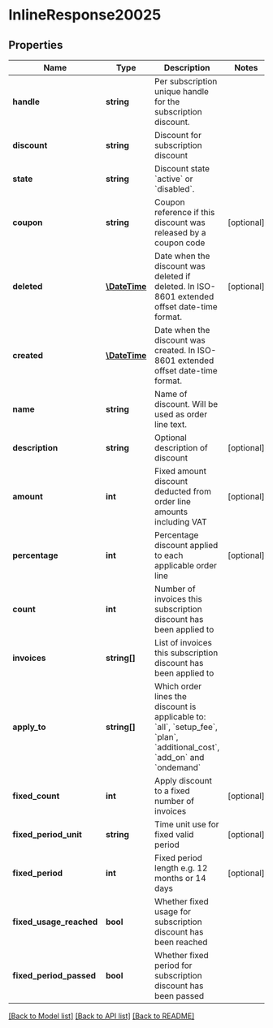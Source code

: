 # InlineResponse20025

## Properties
Name | Type | Description | Notes
------------ | ------------- | ------------- | -------------
**handle** | **string** | Per subscription unique handle for the subscription discount. | 
**discount** | **string** | Discount for subscription discount | 
**state** | **string** | Discount state &#x60;active&#x60; or &#x60;disabled&#x60;. | 
**coupon** | **string** | Coupon reference if this discount was released by a coupon code | [optional] 
**deleted** | [**\DateTime**](\DateTime.md) | Date when the discount was deleted if deleted. In ISO-8601 extended offset date-time format. | [optional] 
**created** | [**\DateTime**](\DateTime.md) | Date when the discount was created. In ISO-8601 extended offset date-time format. | 
**name** | **string** | Name of discount. Will be used as order line text. | 
**description** | **string** | Optional description of discount | [optional] 
**amount** | **int** | Fixed amount discount deducted from order line amounts including VAT | [optional] 
**percentage** | **int** | Percentage discount applied to each applicable order line | [optional] 
**count** | **int** | Number of invoices this subscription discount has been applied to | 
**invoices** | **string[]** | List of invoices this subscription discount has been applied to | 
**apply_to** | **string[]** | Which order lines the discount is applicable to: &#x60;all&#x60;, &#x60;setup_fee&#x60;, &#x60;plan&#x60;, &#x60;additional_cost&#x60;, &#x60;add_on&#x60; and &#x60;ondemand&#x60; | 
**fixed_count** | **int** | Apply discount to a fixed number of invoices | [optional] 
**fixed_period_unit** | **string** | Time unit use for fixed valid period | [optional] 
**fixed_period** | **int** | Fixed period length e.g. 12 months or 14 days | [optional] 
**fixed_usage_reached** | **bool** | Whether fixed usage for subscription discount has been reached | 
**fixed_period_passed** | **bool** | Whether fixed period for subscription discount has been passed | 

[[Back to Model list]](../README.md#documentation-for-models) [[Back to API list]](../README.md#documentation-for-api-endpoints) [[Back to README]](../README.md)


